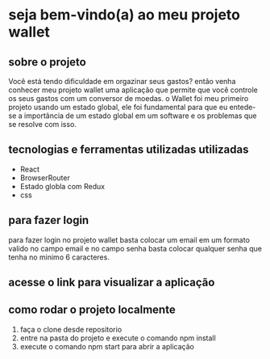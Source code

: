 # seja bem-vindo(a) ao meu projeto wallet

## sobre o projeto
Você está tendo dificuldade em orgazinar seus gastos? então venha conhecer meu projeto wallet uma aplicação que permite que você controle os seus gastos
com um conversor de moedas. o Wallet foi meu primeiro projeto usando um estado global, ele foi fundamental para que eu entede-se a importância de um estado global
em um software e os problemas que se resolve com isso.

## tecnologias e ferramentas utilizadas utilizadas
* React
* BrowserRouter
* Estado globla com Redux
* css

## para fazer login
para fazer login no projeto wallet basta colocar um email em um formato valido no campo email e no campo
senha basta colocar qualquer senha que tenha no minimo 6 caracteres.

## acesse o link para visualizar a aplicação
[]()

## como rodar o projeto localmente
1. faça o clone desde repositorio 
2. entre na pasta do projeto e execute o comando npm install
3. execute o comando npm start para abrir a aplicação
